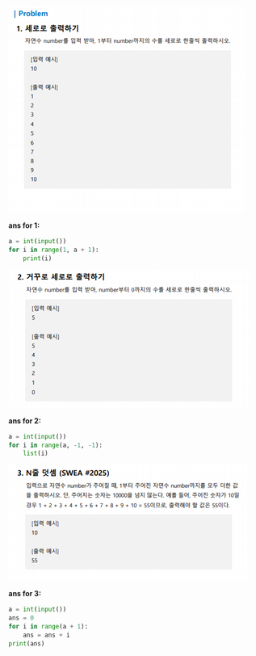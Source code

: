 ![image-20220117220702861](workshop.assets/image-20220117220702861.png)

**ans for 1:**

```python
a = int(input())
for i in range(1, a + 1):
	print(i)
```





![image-20220117220929318](workshop.assets/image-20220117220929318.png)

**ans for 2:**

```python
a = int(input())
for i in range(a, -1, -1):
	list(i)
```





![image-20220117221301132](workshop.assets/image-20220117221301132.png)

**ans for 3:**

```python
a = int(input())
ans = 0
for i in range(a + 1):
	ans = ans + i
print(ans)
```

